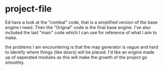 # project-file

Ed have a look at the "combat" code, that is a simplified version of the base engine I need.
Then the "Orignal" code is the final base engine.
I've also included the last "main" code which I can use for reference of what I aim to make.

the problems I am encountering is that the map generator is vague and hard to identify where things (like doors) will be placed.
I'd like an engine made up of seperated modules as this will make the growth of the project go smoothly.

